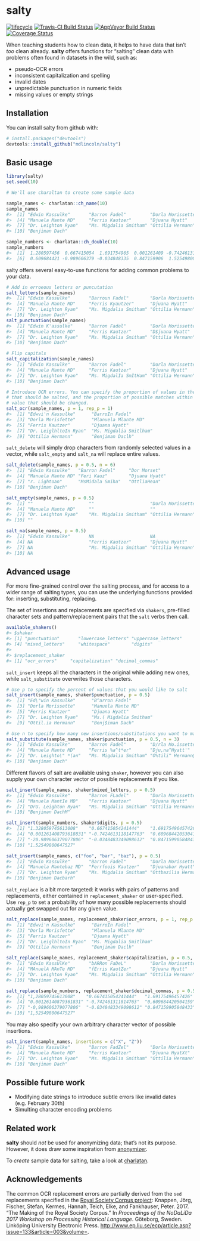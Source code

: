 
<!-- README.md is generated from README.Rmd. Please edit that file -->

# salty

[![lifecycle](https://img.shields.io/badge/lifecycle-experimental-orange.svg)](https://www.tidyverse.org/lifecycle/#experimental)
[![Travis-CI Build
Status](https://travis-ci.org/mdlincoln/salty.svg?branch=master)](https://travis-ci.org/mdlincoln/salty)
[![AppVeyor Build
Status](https://ci.appveyor.com/api/projects/status/github/mdlincoln/salty?branch=master&svg=true)](https://ci.appveyor.com/project/mdlincoln/salty)
[![Coverage
Status](https://img.shields.io/codecov/c/github/mdlincoln/salty/master.svg)](https://codecov.io/github/mdlincoln/salty?branch=master)

When teaching students how to clean data, it helps to have data that
isn’t *too* clean already. **salty** offers functions for “salting”
clean data with problems often found in datasets in the wild, such as:

  - pseudo-OCR errors
  - inconsistent capitalization and spelling
  - invalid dates
  - unpredictable punctuation in numeric fields
  - missing values or empty strings

## Installation

You can install salty from github with:

``` r
# install.packages("devtools")
devtools::install_github("mdlincoln/salty")
```

## Basic usage

``` r
library(salty)
set.seed(10)

# We'll use charaltan to create some sample data

sample_names <- charlatan::ch_name(10)
sample_names
#>  [1] "Edwin Kassulke"       "Barron Fadel"         "Dorla Morissette"    
#>  [4] "Manuela Mante MD"     "Ferris Kautzer"       "Djuana Hyatt"        
#>  [7] "Dr. Leighton Ryan"    "Ms. Migdalia Smitham" "Ottilia Hermann"     
#> [10] "Benjiman Dach"

sample_numbers <- charlatan::ch_double(10)
sample_numbers
#>  [1]  1.280597456  0.667415054  1.691754965  0.001261409 -0.742461312
#>  [6]  0.609684421 -0.989606379 -0.034848335  0.847159906  1.525498006
```

salty offers several easy-to-use functions for adding common problems to
your data.

``` r
# Add in erroeous letters or puncutation
salt_letters(sample_names)
#>  [1] "Edwin Kassulke"       "Barroun Fadel"        "Dorla Morissette"    
#>  [4] "Manuela Mante MD"     "Ferris Kyautzer"      "Djuana Hyatt"        
#>  [7] "Dr. Leighton Ryan"    "Ms. Migdalia Smitham" "Ottilia Hermann"     
#> [10] "Benjiman Dach"
salt_punctuation(sample_names)
#>  [1] "Edwin K'assulke"      "Barron Fadel"         "Dorla Morissette"    
#>  [4] "Manuela Mante MD"     "Ferris Kautzer"       "D$juana Hyatt"       
#>  [7] "Dr. Leighton Ryan"    "Ms. Migdalia Smitham" "Ottilia Hermann"     
#> [10] "Benjiman Dach"

# Flip capitals
salt_capitalization(sample_names)
#>  [1] "Edwin Kassulke"       "Barron Fadel"         "Dorla Morissette"    
#>  [4] "Manuela Mante MD"     "Ferris Kautzer"       "Djuana Hyatt"        
#>  [7] "Dr. Leighton Ryan"    "Ms. MigdalIa SmItHam" "Ottilia Hermann"     
#> [10] "Benjiman Dach"

# Introduce OCR errors. You can specify the proportion of values in the vector
# that should be salted, and the proportion of possible matches within a single
# value that should be changed.
salt_ocr(sample_names, p = 1, rep_p = 1)
#>  [1] "Edwvi'n Kassulke"      "BarroIn Fadel"        
#>  [3] "Dorla Morisfette"      "Mlanuela Mlante MD"   
#>  [5] "Ferris Kautzer"        "Djuana Hyatt"         
#>  [7] "Dr. LeiglhltoIn Ryan"  "Ms. Migdalia Smitlham"
#>  [9] "Ottilia Hermann"       "Benjiman Daclh"
```

`salt_delete` will simply drop characters from randomly selected values
in a vector, while `salt_empty` and `salt_na` will replace entire
values.

``` r
salt_delete(sample_names, p = 0.5, n = 6)
#>  [1] "Edwin Kassulke"   "Barron Fadel"     "Dor Morset"      
#>  [4] "Manuela Mante MD" "Feri Kauz"        "Djuana Hyatt"    
#>  [7] "r. Lightoan"      "MsMidala Smiha"   "OttliaHean"      
#> [10] "Benjiman Dach"

salt_empty(sample_names, p = 0.5)
#>  [1] ""                     ""                     "Dorla Morissette"    
#>  [4] "Manuela Mante MD"     ""                     ""                    
#>  [7] "Dr. Leighton Ryan"    "Ms. Migdalia Smitham" "Ottilia Hermann"     
#> [10] ""

salt_na(sample_names, p = 0.5)
#>  [1] "Edwin Kassulke"       NA                     NA                    
#>  [4] NA                     "Ferris Kautzer"       "Djuana Hyatt"        
#>  [7] NA                     "Ms. Migdalia Smitham" "Ottilia Hermann"     
#> [10] NA
```

## Advanced usage

For more fine-grained control over the salting process, and for access
to a wider range of salting types, you can use the underlying functions
provided for: inserting, substituting, replacing.

The set of insertions and replacements are specified via `shakers`,
pre-filled character sets and pattern/replacement pairs that the `salt`
verbs then call.

``` r
available_shakers()
#> $shaker
#> [1] "punctuation"       "lowercase_letters" "uppercase_letters"
#> [4] "mixed_letters"     "whitespace"        "digits"           
#> 
#> $replacement_shaker
#> [1] "ocr_errors"     "capitalization" "decimal_commas"
```

`salt_insert` keeps all the characters in the original while adding new
ones, while `salt_substitute` overwrites those characters.

``` r
# Use p to specify the percent of values that you would like to salt
salt_insert(sample_names, shaker$punctuation, p = 0.5)
#>  [1] "Ed\"win Kassulke"      "B^arron Fadel"        
#>  [3] "Dorla Morissette"      "Manuela Mante MD"     
#>  [5] "Ferris Kautzer"        "Djuana Hyatt"         
#>  [7] "Dr. Leighton Ryan"     "Ms.( Migdalia Smitham"
#>  [9] "Ottil.ia Hermann"      "Benj$iman Dach"

# Use n to specify how many new insertions/substitutions you want to make to selected values
salt_substitute(sample_names, shaker$punctuation, p = 0.5, n = 3)
#>  [1] "Edwin Kassulke"       "Barron Fadel"         "D/rla Mo.issette."   
#>  [4] "Manuela Mante MD"     "Ferris %a^t*er"       "Dju,na^Hyatt'"       
#>  [7] "Dr. Leighto\" *(an"   "Ms. Migdalia Smitham" "O%tili^ Hermann@"    
#> [10] "Benjiman Dach"
```

Different flavors of salt are available using `shaker`, however you can
also supply your own character vector of possible replacements if you
like.

``` r
salt_insert(sample_names, shaker$mixed_letters, p = 0.5)
#>  [1] "Edwin Kassulke"       "Barron FLadel"        "Dorla Morissette"    
#>  [4] "Manuela MantIe MD"    "Ferris Kautzer"       "Djuana Hyatt"        
#>  [7] "DrU. Leighton Ryan"   "Ms. Migdalia Smitham" "Ottilia Hermannn"    
#> [10] "Benjiman DachM"

salt_insert(sample_numbers, shaker$digits, p = 0.5)
#>  [1] "1.328059745613008"    "0.667415054241444"    "1.69175496457426"    
#>  [4] "0.001261408793618831" "-0.7424613118147763"  "0.6096844205304159"  
#>  [7] "-20.989606379077806"  "-0.0348483349098612"  "0.847159905848433"   
#> [10] "1.52549800647527"

salt_insert(sample_names, c("foo", "bar", "baz"), p = 0.5)
#>  [1] "Edwin Kassulke"       "Barron Fadel"         "Dorla Morissette"    
#>  [4] "Manuela Mantebaz MD"  "Ferrfoois Kautzer"    "Djuanabar Hyatt"     
#>  [7] "Dr. Leighton Ryan"    "Ms. Migdalia Smitham" "Ottbazilia Hermann"  
#> [10] "Benjiman Dacbarh"
```

`salt_replace` is a bit more targeted: it works with pairs of patterns
and replacements, either contained in `replacement_shaker` or
user-specified. Use `rep_p` to set a probability of how many possible
replacements should actually get swapped out for any given
value.

``` r
salt_replace(sample_names, replacement_shaker$ocr_errors, p = 1, rep_p = 1)
#>  [1] "Edwvi'n Kassulke"      "BarroIn Fadel"        
#>  [3] "Dorla Morisfette"      "Mlanuela Mlante MD"   
#>  [5] "Ferris Kautzer"        "Djuana Hyatt"         
#>  [7] "Dr. LeiglhltoIn Ryan"  "Ms. Migdalia Smitlham"
#>  [9] "Ottilia Hermann"       "Benjiman Daclh"

salt_replace(sample_names, replacement_shaker$capitalization, p = 0.5, rep_p = 0.2)
#>  [1] "Edwin KassUlKe"       "bARRon FaDeL"         "Dorla Morissette"    
#>  [4] "MAnuelA MAnTe MD"     "fErris KautZer"       "Djuana Hyatt"        
#>  [7] "Dr. Leighton Ryan"    "Ms. Migdalia Smitham" "Ottilia Hermann"     
#> [10] "Benjiman Dach"

salt_replace(sample_numbers, replacement_shaker$decimal_commas, p = 0.5, rep_p = 1)
#>  [1] "1,28059745613008"    "0.667415054241444"   "1.69175496457426"   
#>  [4] "0.00126140879361831" "-0,742461311814763"  "0,609684420504159"  
#>  [7] "-0,989606379077806"  "-0.0348483349098612" "0.847159905848433"  
#> [10] "1,52549800647527"
```

You may also specify your own arbitrary character vector of possible
insertions.

``` r
salt_insert(sample_names, insertions = c("X", "Z"))
#>  [1] "Edwin Kassulke"       "Barron FadZel"        "Dorla Morissette"    
#>  [4] "Manuela Mante MD"     "Ferris Kautzer"       "Djuana HyatXt"       
#>  [7] "Dr. Leighton Ryan"    "Ms. Migdalia Smitham" "Ottilia Hermann"     
#> [10] "Benjiman Dach"
```

## Possible future work

  - Modifying date strings to introduce subtle errors like invalid dates
    (e.g. February 30th)
  - Simulting character encoding problems

## Related work

**salty** should *not* be used for anonymizing data; that’s not its
purpose. However, it does draw some inspiration from
[anonymizer](https://github.com/paulhendricks/anonymizer).

To *create* sample data for salting, take a look at
[charlatan](https://github.com/ropensci/charlatan).

## Acknowledgements

The common OCR replacement errors are partially derived from the `sed`
replacements specified in the [Royal Society Corpus
project](http://fedora.clarin-d.uni-saarland.de/rsc/access.html):
Knappen, Jörg, Fischer, Stefan, Kermes, Hannah, Teich, Elke, and
Fankhauser, Peter. 2017. “The Making of the Royal Society Corpus.” In
*Proceedings of the NoDaLiDa 2017 Workshop on Processing Historical
Language*. Göteborg, Sweden. Linköping University Electronic Press.
<http://www.ep.liu.se/ecp/article.asp?issue=133&article=003&volume=>.
